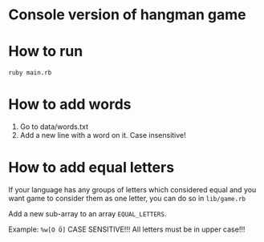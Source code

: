 <h1>Console version of hangman game</h1>

<h1>How to run</h1>

```
ruby main.rb
```

<h1>How to add words</h1>

1) Go to data/words.txt
2) Add a new line with a word on it. Case insensitive!

<h1>How to add equal letters</h1>

If your language has any groups of letters which considered equal and you want
game to consider them as one letter, you can do so in `lib/game.rb`

Add a new sub-array to an array `EQUAL_LETTERS`.

Example: `%w[O Ö]`
CASE SENSITIVE!!! All letters must be in upper case!!!
